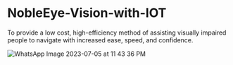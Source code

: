 # NobleEye-Vision-with-IOT
 To provide a low cost, high-efficiency method of assisting visually impaired people to navigate with increased ease, speed, and confidence.

![WhatsApp Image 2023-07-05 at 11 43 36 PM](https://github.com/Amanjot-04/NobleEye-Vision-with-IOT/assets/86591748/0e05834f-a8bf-4677-af4b-7c06cc959d31)

